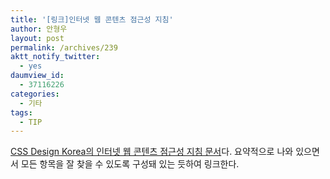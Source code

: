 ```yaml
---
title: '[링크]인터넷 웹 콘텐츠 점근성 지침'
author: 안형우
layout: post
permalink: /archives/239
aktt_notify_twitter:
  - yes
daumview_id:
  - 37116226
categories:
  - 기타
tags:
  - TIP
---
```

<a href="http://award.standardmag.org/list/14/index.html" target="_blank">CSS Design Korea의 인터넷 웹 콘텐츠 점근성 지침 문서</a>다. 요약적으로 나와 있으면서 모든 항목을 잘 찾을 수 있도록 구성돼 있는 듯하여 링크한다.